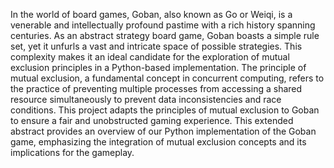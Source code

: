 In the world of board games, Goban, also known as Go or Weiqi, is a
venerable and intellectually profound pastime with a rich history
spanning centuries. As an abstract strategy board game, Goban boasts
a simple rule set, yet it unfurls a vast and intricate space of possible
strategies. This complexity makes it an ideal candidate for the
exploration of mutual exclusion principles in a Python-based
implementation.
The principle of mutual exclusion, a fundamental concept in
concurrent computing, refers to the practice of preventing multiple
processes from accessing a shared resource simultaneously to prevent
data inconsistencies and race conditions. This project adapts the
principles of mutual exclusion to Goban to ensure a fair and
unobstructed gaming experience.
This extended abstract provides an overview of our Python
implementation of the Goban game, emphasizing the integration of
mutual exclusion concepts and its implications for the gameplay. 
